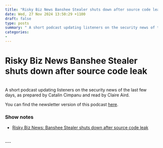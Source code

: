 ```yaml
---
title: "Risky Biz News Banshee Stealer shuts down after source code leak"
date: Wed, 27 Nov 2024 13:50:29 +1100
draft: false
type: posts
summary: " A short podcast updating listeners on the security news of the last few days, as prepared by Catalin Cimpanu and read by"
categories: 
- 
---
```

# Risky Biz News Banshee Stealer shuts down after source code leak


<br/>
A short podcast updating listeners on the security news of the last few days, as prepared by Catalin Cimpanu and read by Claire Aird.

You can find the newsletter version of this podcast [here](https://news.risky.biz).

### Show notes

-   [Risky Biz News: Banshee Stealer shuts down after source code leak](https://news.risky.biz/risky-biz-news-banshee-stealer-shuts-down-after-source-code-leak/)

<br/>
---

